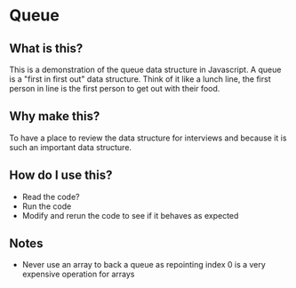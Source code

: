 # Queue

## What is this?

This is a demonstration of the queue data structure in Javascript. A queue is a "first in first out" data structure. Think of it like a lunch line, the first person in line is the first person to get out with their food.

## Why make this?

To have a place to review the data structure for interviews and because it is such an important data structure. 

## How do I use this?

- Read the code?
- Run the code
- Modify and rerun the code to see if it behaves as expected

## Notes

- Never use an array to back a queue as repointing index 0 is a very expensive operation for arrays